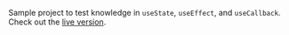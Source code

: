 Sample project to test knowledge in `useState`, `useEffect`, and `useCallback`. Check out the [live version](https://quotes-om2iy.ondigitalocean.app).
